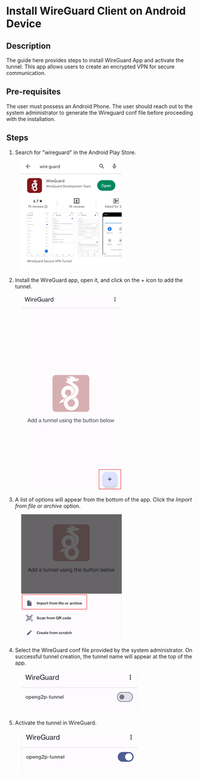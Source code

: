 # Install WireGuard Client on Android Device

## Description

The guide here provides steps to install WireGuard App and activate the tunnel. This app allows users to create an encrypted VPN for secure communication.

## Pre-requisites

The user must possess an Android Phone. The user should reach out to the system administrator to generate the Wireguard conf file before proceeding with the installation.

## Steps

1. Search for "wireguard" in the Android Play Store.

<figure><img src="../../.gitbook/assets/search-wireguard.png" alt=""><figcaption></figcaption></figure>

2. Install the WireGuard app, open it, and click on the + icon to add the tunnel.

<figure><img src="../../.gitbook/assets/add-wireguard-tunnel.png" alt=""><figcaption></figcaption></figure>

3. A list of options will appear from the bottom of the app. Click the _Import from file or archive_ option.

<figure><img src="../../.gitbook/assets/import-from-file.png" alt=""><figcaption></figcaption></figure>

4. Select the WireGuard conf file provided by the system administrator. On successful tunnel creation, the tunnel name will appear at the top of the app.

<figure><img src="../../.gitbook/assets/inactive-wireguard-tunnel.png" alt=""><figcaption></figcaption></figure>

5. Activate the tunnel in WireGuard.

<figure><img src="../../.gitbook/assets/active-wireguard-tunnel.png" alt=""><figcaption></figcaption></figure>
